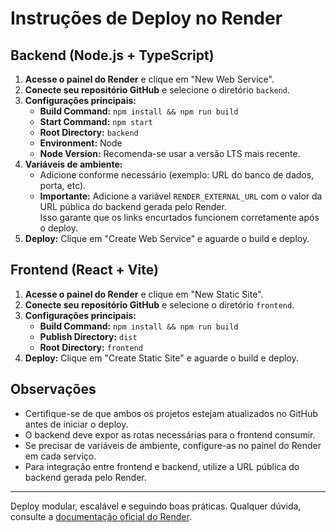 # Instruções de Deploy no Render

## Backend (Node.js + TypeScript)

1. **Acesse o painel do Render** e clique em "New Web Service".
2. **Conecte seu repositório GitHub** e selecione o diretório `backend`.
3. **Configurações principais:**
   - **Build Command:** `npm install && npm run build`
   - **Start Command:** `npm start`
   - **Root Directory:** `backend`
   - **Environment:** Node
   - **Node Version:** Recomenda-se usar a versão LTS mais recente.
4. **Variáveis de ambiente:**  
   - Adicione conforme necessário (exemplo: URL do banco de dados, porta, etc).  
   - **Importante:** Adicione a variável `RENDER_EXTERNAL_URL` com o valor da URL pública do backend gerada pelo Render.  
     Isso garante que os links encurtados funcionem corretamente após o deploy.
5. **Deploy:** Clique em "Create Web Service" e aguarde o build e deploy.

## Frontend (React + Vite)

1. **Acesse o painel do Render** e clique em "New Static Site".
2. **Conecte seu repositório GitHub** e selecione o diretório `frontend`.
3. **Configurações principais:**
   - **Build Command:** `npm install && npm run build`
   - **Publish Directory:** `dist`
   - **Root Directory:** `frontend`
4. **Deploy:** Clique em "Create Static Site" e aguarde o build e deploy.

## Observações

- Certifique-se de que ambos os projetos estejam atualizados no GitHub antes de iniciar o deploy.
- O backend deve expor as rotas necessárias para o frontend consumir.
- Se precisar de variáveis de ambiente, configure-as no painel do Render em cada serviço.
- Para integração entre frontend e backend, utilize a URL pública do backend gerada pelo Render.

---
Deploy modular, escalável e seguindo boas práticas. Qualquer dúvida, consulte a [documentação oficial do Render](https://render.com/docs).
